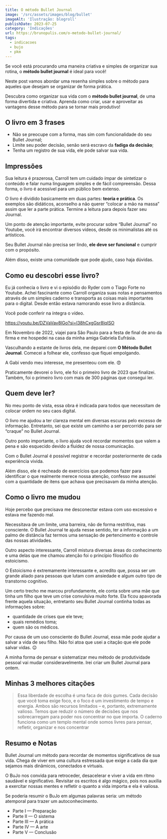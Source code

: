 ```yaml
---
title: O método Bullet Journal
image: '/src/assets/images/blog/bullet'
imageAlt: 'Ilustração: blogroll'
publishDate: 2023-07-25
category: 'Indicações'
url: https://brunopulis.com/o-metodo-bullet-journal/
tags:
  - indicacoes
  - bujo
  - pkm
---
```


Se você está procurando uma maneira criativa e simples de organizar sua rotina, o **método bullet journal** é ideal para você!

Neste post vamos abordar uma resenha simples sobre o método para aqueles que desejam se organizar de forma prática.

Descubra como organizar sua vida com o **método bullet journal**, de uma forma divertida e criativa. Aprenda como criar, usar e aproveitar as vantagens desse método para se tornar mais produtivo!

## O livro em 3 frases

- Não se preocupe com a forma, mas sim com funcionalidade do seu Bullet Journal;
- Limite seu poder decisão, senão será escravo da **fadiga da decisão**;
- Tenha um registro de sua vida, ele pode salvar sua vida.

## Impressões

Sua leitura é prazerosa, Carroll tem um cuidado ímpar de sintetizar o conteúdo e falar numa linguagem simples e de fácil compreensão. Dessa forma, o livro é acessível para um público bem extenso.

O livro é dividido basicamente em duas partes: **teoria e prática**. Os exemplos são didáticos, aconselho a não querer “colocar a mão na massa” assim que ler a parte prática. Termine a leitura para depois fazer seu Journal.

Um ponto de atenção importante, evite procurar sobre “Bullet Journal” no Youtube, você irá encontrar diversos vídeos, desde os minimalistas até os artísticos.

Seu Bullet Journal não precisa ser lindo, **ele deve ser funcional** e cumprir com o propósito.

Além disso, existe uma comunidade que pode ajudo, caso haja dúvidas.

## Como eu descobri esse livro?

Eu já conhecia o livro e vi o episódio do Ryder com o Tiago Forte no Youtube. Achei fascinante como Carroll organiza suas notas e pensamentos através de um simples caderno e transporta as coisas mais importantes para o digital. Desde então estava namorando esse livro a distância.

Você pode conferir na íntegra o vídeo.

<https://youtu.be/DZVaVav8lGo?si=l38hCxgGsr8lqISO>

Em Novembro de 2022, viajei para São Paulo para a festa de final de ano da firma e me hospedei na casa da minha amiga Gabriela Eufrásia.

Vasculhando a estante de livros dela, me deparei com **O Método Bullet Journal**. Comecei a folhear ele, confesso que fiquei empolgando.

A Gabi vendo meu interesse, me presenteou com ele. 😍

Praticamente devorei o livro, ele foi o primeiro livro de 2023 que finalizei. Também, foi o primeiro livro com mais de 300 páginas que consegui ler.

## Quem deve ler?

No meu ponto de vista, essa obra é indicada para todos que necessitam de colocar ordem no seu caos digital.

O livro me ajudou a ter clareza mental em diversas escuras pelo excesso de informação. Entretanto, sei que existe um caminho a ser percorrido para ser “craque” no Bullet Journal.

Outro ponto importante, o livro ajuda você recordar momentos que valem a pena e são esquecido devido a fluidez de nossa comunicação.

Com o Bullet Journal é possível registrar e recordar posteriormente de cada experiência vivida.

Além disso, ele é recheado de exercícios que podemos fazer para identificar o que realmente merece nossa atenção, confesso me assustei com a quantidade de itens que achava que precisavam da minha atenção.

## Como o livro me mudou

Hoje percebo que precisava me desconectar estava com uso excessivo e estava me fazendo mal.

Necessitava de um limite, uma barreira, não de forma restritiva, mas consciente. O Bullet Journal te ajuda nesse sentido, ter a informação a um palmo de distância faz termos uma sensação de pertencimento e controle das nossas atividades.

Outro aspecto interessante, Carroll mistura diversas áreas do conhecimento e uma delas que me chamou atenção foi o princípio filosófico do estoicismo.

O Estoicismo é extremamente interessante e, acredito que, possa ser um grande aliado para pessoas que lutam com ansiedade e algum outro tipo de transtorno cognitivo.

Um certo trecho me marcou profundamente, ele conta sobre uma mãe que tinha um filho que teve um crise convulsiva muito forte. Ela ficou apavorada frente aquela situação, entretanto seu Bullet Journal continha todas as informações sobre:

- quantidade de crises que ele teve;
- quais remédios toma;
- quem são os médicos.

Por causa de um uso consciente do Bullet Journal, essa mãe pode ajudar a salvar a vida de seu filho. Não foi atoa que usei a citação que ele pode salvar vidas. 😉

A minha forma de pensar e sistematizar meu método de produtividade pessoal vai mudar consideravelmente. Irei criar um Bullet Journal para ontem.

## Minhas 3 melhores citações

> Essa liberdade de escolha é uma faca de dois gumes. Cada decisão que você toma exige foco, e o foco é um investimento de tempo e energia. Ambos são recursos limitados – e, portanto, extremamente valioso.
> Temos que reduzir o número de decisões que nos sobrecarregam para poder nos concentrar no que importa.
> O caderno funciona como um templo mental onde somos livres para pensar, refletir, organizar e nos concentrar

## Resumo e Notas

Bullet Journal um método para recordar de momentos significativos de sua vida. Chega de viver em uma cultura estressada que exige a cada dia que sejamos mais dinâmicos, conectados e virtuais.

O BuJo nos convida para retroceder, desacelerar e viver a vida em ritmo saudável e significativo. Revisitar os escritos é algo mágico, pois nos auxilia a exercitar nossas mentes e refletir o quanto a vida importa e ela é valiosa.

Se poderia resumir o BuJo em algumas palavras seria: um método atemporal para trazer um autoconhecimento.

- Parte I — Preparação
- Parte II — O sistema
- Parte III — A prática
- Parte IV — A arte
- Parte V — Conclusão

